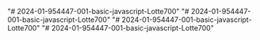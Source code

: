 "# 2024-01-954447-001-basic-javascript-Lotte700" 
"# 2024-01-954447-001-basic-javascript-Lotte700" 
"# 2024-01-954447-001-basic-javascript-Lotte700" 
"# 2024-01-954447-001-basic-javascript-Lotte700" 
